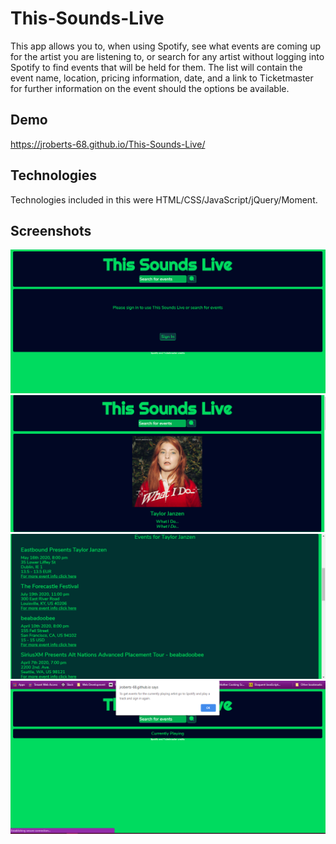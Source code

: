 # This-Sounds-Live
This app allows you to, when using Spotify, see what events are coming up for the artist you are listening to, or 
search for any artist without logging into Spotify to find events that will be held for them.
The list will contain the event name, location, pricing information, date, and a link to Ticketmaster for further information on the event should the options be available.
## Demo
https://jroberts-68.github.io/This-Sounds-Live/
## Technologies
Technologies included in this were HTML/CSS/JavaScript/jQuery/Moment.
## Screenshots
![Sign in page](/images/sign-in.png "Sign in page")
![Currently playing artist](/images/playing.png "Currently Playing")
![Events list](/images/events.png "Events listed for artist")
![Error message when no track is playing](/images/no-track.png "Error for no currently playing track")
